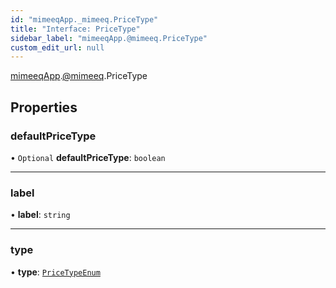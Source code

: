 ```yaml
---
id: "mimeeqApp._mimeeq.PriceType"
title: "Interface: PriceType"
sidebar_label: "mimeeqApp.@mimeeq.PriceType"
custom_edit_url: null
---
```


[mimeeqApp](../modules/mimeeqApp.md).[@mimeeq](../namespaces/mimeeqApp._mimeeq.md).PriceType

## Properties

### defaultPriceType

• `Optional` **defaultPriceType**: `boolean`

___

### label

• **label**: `string`

___

### type

• **type**: [`PriceTypeEnum`](../enums/mimeeqApp._mimeeq.PriceTypeEnum.md)
